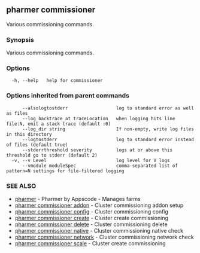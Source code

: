## pharmer commissioner

Various commissioning commands.

### Synopsis


Various commissioning commands.

### Options

```
  -h, --help   help for commissioner
```

### Options inherited from parent commands

```
      --alsologtostderr                  log to standard error as well as files
      --log_backtrace_at traceLocation   when logging hits line file:N, emit a stack trace (default :0)
      --log_dir string                   If non-empty, write log files in this directory
      --logtostderr                      log to standard error instead of files (default true)
      --stderrthreshold severity         logs at or above this threshold go to stderr (default 2)
  -v, --v Level                          log level for V logs
      --vmodule moduleSpec               comma-separated list of pattern=N settings for file-filtered logging
```

### SEE ALSO
* [pharmer](pharmer.md)	 - Pharmer by Appscode - Manages farms
* [pharmer commissioner addon](pharmer_commissioner_addon.md)	 - Cluster commissioning addon setup
* [pharmer commissioner config](pharmer_commissioner_config.md)	 - Cluster commissioning config
* [pharmer commissioner create](pharmer_commissioner_create.md)	 - Cluster create commissioning
* [pharmer commissioner delete](pharmer_commissioner_delete.md)	 - Cluster commissioning delete
* [pharmer commissioner native](pharmer_commissioner_native.md)	 - Cluster commissioning native check
* [pharmer commissioner network](pharmer_commissioner_network.md)	 - Cluster commissioning network check
* [pharmer commissioner scale](pharmer_commissioner_scale.md)	 - Cluster create commissioning

